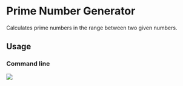 # Prime Number Generator
Calculates prime numbers in the range between two given numbers.

## Usage

### Command line
<img src="img/cmd.exe"/>
